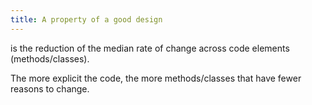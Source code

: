 ```yaml
---
title: A property of a good design
---
```

is the reduction of the median rate of change across code elements (methods/classes).

The more explicit the code, the more methods/classes that have fewer reasons to change.
